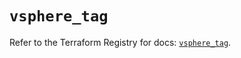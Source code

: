 # `vsphere_tag`

Refer to the Terraform Registry for docs: [`vsphere_tag`](https://registry.terraform.io/providers/hashicorp/vsphere/2.12.0/docs/resources/tag).
